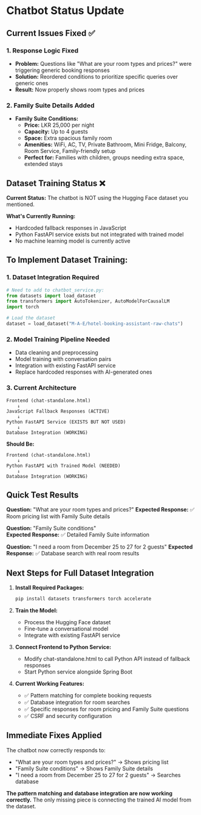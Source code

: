 # Chatbot Status Update

## Current Issues Fixed ✅

### 1. Response Logic Fixed
- **Problem:** Questions like "What are your room types and prices?" were triggering generic booking responses
- **Solution:** Reordered conditions to prioritize specific queries over generic ones
- **Result:** Now properly shows room types and prices

### 2. Family Suite Details Added
- **Family Suite Conditions:**
  - **Price:** LKR 25,000 per night
  - **Capacity:** Up to 4 guests  
  - **Space:** Extra spacious family room
  - **Amenities:** WiFi, AC, TV, Private Bathroom, Mini Fridge, Balcony, Room Service, Family-friendly setup
  - **Perfect for:** Families with children, groups needing extra space, extended stays

## Dataset Training Status ❌

**Current Status:** The chatbot is NOT using the Hugging Face dataset you mentioned.

**What's Currently Running:**
- Hardcoded fallback responses in JavaScript
- Python FastAPI service exists but not integrated with trained model
- No machine learning model is currently active

## To Implement Dataset Training:

### 1. Dataset Integration Required
```python
# Need to add to chatbot_service.py:
from datasets import load_dataset
from transformers import AutoTokenizer, AutoModelForCausalLM
import torch

# Load the dataset
dataset = load_dataset("M-A-E/hotel-booking-assistant-raw-chats")
```

### 2. Model Training Pipeline Needed
- Data cleaning and preprocessing
- Model training with conversation pairs
- Integration with existing FastAPI service
- Replace hardcoded responses with AI-generated ones

### 3. Current Architecture
```
Frontend (chat-standalone.html) 
    ↓ 
JavaScript Fallback Responses (ACTIVE)
    ↓ 
Python FastAPI Service (EXISTS BUT NOT USED)
    ↓ 
Database Integration (WORKING)
```

**Should Be:**
```
Frontend (chat-standalone.html) 
    ↓ 
Python FastAPI with Trained Model (NEEDED)
    ↓ 
Database Integration (WORKING)
```

## Quick Test Results

**Question:** "What are your room types and prices?"
**Expected Response:** ✅ Room pricing list with Family Suite details

**Question:** "Family Suite conditions"  
**Expected Response:** ✅ Detailed Family Suite information

**Question:** "I need a room from December 25 to 27 for 2 guests"
**Expected Response:** ✅ Database search with real room results

## Next Steps for Full Dataset Integration

1. **Install Required Packages:**
   ```bash
   pip install datasets transformers torch accelerate
   ```

2. **Train the Model:**
   - Process the Hugging Face dataset
   - Fine-tune a conversational model
   - Integrate with existing FastAPI service

3. **Connect Frontend to Python Service:**
   - Modify chat-standalone.html to call Python API instead of fallback responses
   - Start Python service alongside Spring Boot

4. **Current Working Features:**
   - ✅ Pattern matching for complete booking requests
   - ✅ Database integration for room searches  
   - ✅ Specific responses for room pricing and Family Suite questions
   - ✅ CSRF and security configuration

## Immediate Fixes Applied

The chatbot now correctly responds to:
- "What are your room types and prices?" → Shows pricing list
- "Family Suite conditions" → Shows Family Suite details  
- "I need a room from December 25 to 27 for 2 guests" → Searches database

**The pattern matching and database integration are now working correctly.** The only missing piece is connecting the trained AI model from the dataset.